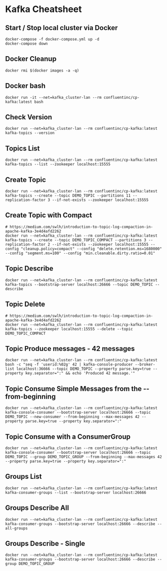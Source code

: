 Kafka Cheatsheet
====


Start / Stop local cluster via Docker
----
```
docker-compose -f docker-compose.yml up -d
docker-compose down
```


Docker Cleanup
----
```
docker rmi $(docker images -a -q)
```


Docker bash
----
```
docker run -it --net=kafka_cluster-lan --rm confluentinc/cp-kafka:latest bash
```



Check Version
----
```
docker run --net=kafka_cluster-lan --rm confluentinc/cp-kafka:latest kafka-topics --version
```


Topics List
----
```
docker run --net=kafka_cluster-lan --rm confluentinc/cp-kafka:latest kafka-topics --list --zookeeper localhost:15555
```


Create Topic
----
```
docker run --net=kafka_cluster-lan --rm confluentinc/cp-kafka:latest kafka-topics --create --topic DEMO_TOPIC --partitions 11 --replication-factor 3 --if-not-exists --zookeeper localhost:15555
```


Create Topic with Compact
----
```
# https://medium.com/swlh/introduction-to-topic-log-compaction-in-apache-kafka-3e4d4afd2262
docker run --net=kafka_cluster-lan --rm confluentinc/cp-kafka:latest kafka-topics --create --topic DEMO_TOPIC_COMPACT --partitions 3 --replication-factor 2 --if-not-exists --zookeeper localhost:15555 --config "cleanup.policy=compact" --config "delete.retention.ms=1680000" --config "segment.ms=100" --config "min.cleanable.dirty.ratio=0.01"
```


Topic Describe
----
```
docker run --net=kafka_cluster-lan --rm confluentinc/cp-kafka:latest kafka-topics --bootstrap-server localhost:26666 --topic DEMO_TOPIC --describe
```


Topic Delete
----
```
# https://medium.com/swlh/introduction-to-topic-log-compaction-in-apache-kafka-3e4d4afd2262
docker run --net=kafka_cluster-lan --rm confluentinc/cp-kafka:latest kafka-topics --zookeeper localhost:15555 --delete --topic DEMO_TOPIC_COMPACT
```


Topic Produce messages - 42 messages
----
```
docker run --net=kafka_cluster-lan --rm confluentinc/cp-kafka:latest bash -c "seq -f 'userid:%02g' 42 | kafka-console-producer --broker-list localhost:36666 --topic DEMO_TOPIC --property parse.key=true --property key.separator=":" && echo 'Produced 42 message.'"
```


Topic Consume Simple Messages from the --from-beginning
----
```
docker run --net=kafka_cluster-lan --rm confluentinc/cp-kafka:latest kafka-console-consumer --bootstrap-server localhost:26666 --topic DEMO_TOPIC --new-consumer --from-beginning --max-messages 42 --property parse.key=true --property key.separator=":"
```


Topic Consume with a ConsumerGroup
----
```
docker run --net=kafka_cluster-lan --rm confluentinc/cp-kafka:latest kafka-console-consumer --bootstrap-server localhost:26666 --topic DEMO_TOPIC --group DEMO_TOPIC_GROUP --from-beginning --max-messages 42 --property parse.key=true --property key.separator=":"
```


Groups List
----
```
docker run --net=kafka_cluster-lan --rm confluentinc/cp-kafka:latest kafka-consumer-groups --list --bootstrap-server localhost:26666
```


Groups Describe All
----
```
docker run --net=kafka_cluster-lan --rm confluentinc/cp-kafka:latest kafka-consumer-groups --bootstrap-server localhost:26666 --describe --all-groups
```


Groups Describe - Single
----
```
docker run --net=kafka_cluster-lan --rm confluentinc/cp-kafka:latest kafka-consumer-groups --bootstrap-server localhost:26666 --describe --group DEMO_TOPIC_GROUP
```

